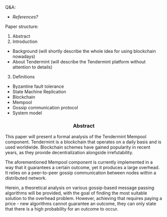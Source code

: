 
Q&A:
- *References?*

Paper structure:
1. Abstract
2. Introduction
* Background (will shortly describe the whole idea for using blockchain nowadays)
* About Tendermint (will describe the Tendermint platform without attention to details)
3. Definitions
* Byzantine fault tolerance
* State Machine Replication
* Blockchain
* Mempool
* Gossip communication protocol
* System model

<div align='center'> 
	<h3>Abstract</h3>
</div>

This paper will present a formal analysis of the Tendermint Mempool component. Tendermint is a blockchain that operates on a daily basis and is used worldwide. Blockchain schemes have gained popularity in recent years, as they provide decentralization alongside irrefutability.  

The aforementioned Mempool component is currently implemented in a way that it guarantees a certain outcome, yet it produces a large overhead. It relies on a peer-to-peer gossip communication between nodes within a distributed network. 

Herein, a theoretical analysis on various gossip-based message passing algorithms will be provided, with the goal of finding the most suitable solution to the overhead problem. However, achieving that requires paying a price - new algorithms cannot guarantee an outcome, they can only state that there is a high probability for an outcome to occur.



<!--stackedit_data:
eyJoaXN0b3J5IjpbLTE2Njc2MjI3MTUsLTE0NjYwOTY4NjMsLT
EyNjMzMDQwNiwxMzE4NjI0NTEwLC05MjAxNDA4MDksMTIzODIy
MDI4MSwtMTI3MDQyMTQ4Miw5Njk2MTY0ODgsMTg2NjYwODUxOC
wxNzcyMzE5Nzk1LDQ4MTMxOTU5Nyw3MjUyNTA0NTksLTEwMzg3
NzMyMzcsLTEzOTYzNDE5NCwxNjk5MzQ5NDgyXX0=
-->